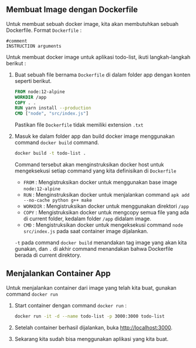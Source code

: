 ## Membuat Image dengan Dockerfile

Untuk membuat sebuah docker image, kita akan membutuhkan sebuah Dockerfile. 
Format `Dockerfile` :
```
#comment
INSTRUCTION arguments
```
Untuk membuat docker image untuk aplikasi todo-list, ikuti langkah-langkah berikut :

1. Buat sebuah file bernama `Dockerfile` di dalam folder app dengan konten seperti berikut.

    ```dockerfile
    FROM node:12-alpine
    WORKDIR /app
    COPY . .
    RUN yarn install --production
    CMD ["node", "src/index.js"]
    ```

    Pastikan file `Dockerfile` tidak memiliki extension `.txt`

1. Masuk ke dalam folder app dan build docker image menggunakan command `docker build` command.

    ```bash
    docker build -t todo-list .
    ```

    Command tersebut akan menginstruksikan docker host untuk mengeksekusi setiap command yang kita definisikan di `Dockerfile` 
    
    - `FROM` : Mengistruksikan docker untuk menggunakan base image `node:12-alpine`
    - `RUN` : Menginstruksikan docker untuk menjalankan command `apk add --no-cache python g++ make`
    - `WORKDIR` : Mengistruksikan docker untuk menggunakan direktori `/app`
    - `COPY` : Mengistruksikan docker untuk mengcopy semua file yang ada di current folder, kedalam folder `/app` didalam image.
    - `CMD` : Mengistruksikan docker untuk mengeksekusi command `node src/index.js` pada saat container image dijalankan.

    `-t` pada command `docker build` menandakan tag image yang akan kita gunakan, dan `.` di akhir command menandakan bahwa Dockerfile berada di current direktory.

## Menjalankan Container App

Untuk menjalankan container dari image yang telah kita buat, gunakan command `docker run`

1. Start container dengan command `docker run` :

    ```bash
    docker run -it -d --name todo-list -p 3000:3000 todo-list
    ```


1. Setelah container berhasil dijalankan, buka [http://localhost:3000](http://localhost:3000).
    

1. Sekarang kita sudah bisa menggunakan aplikasi yang kita buat.
